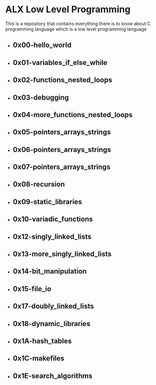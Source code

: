 # ALX Low Level Programming
This is a repository that contains everything there is to know about C programming language which is a low level programming language

- ## 0x00-hello_world
- ## 0x01-variables_if_else_while
- ## 0x02-functions_nested_loops
- ## 0x03-debugging
- ## 0x04-more_functions_nested_loops
- ## 0x05-pointers_arrays_strings
- ## 0x06-pointers_arrays_strings
- ## 0x07-pointers_arrays_strings
- ## 0x08-recursion
- ## 0x09-static_libraries
- ## 0x10-variadic_functions
- ## 0x12-singly_linked_lists
- ## 0x13-more_singly_linked_lists
- ## 0x14-bit_manipulation
- ## 0x15-file_io
- ## 0x17-doubly_linked_lists
- ## 0x18-dynamic_libraries
- ## 0x1A-hash_tables
- ## 0x1C-makefiles
- ## 0x1E-search_algorithms
